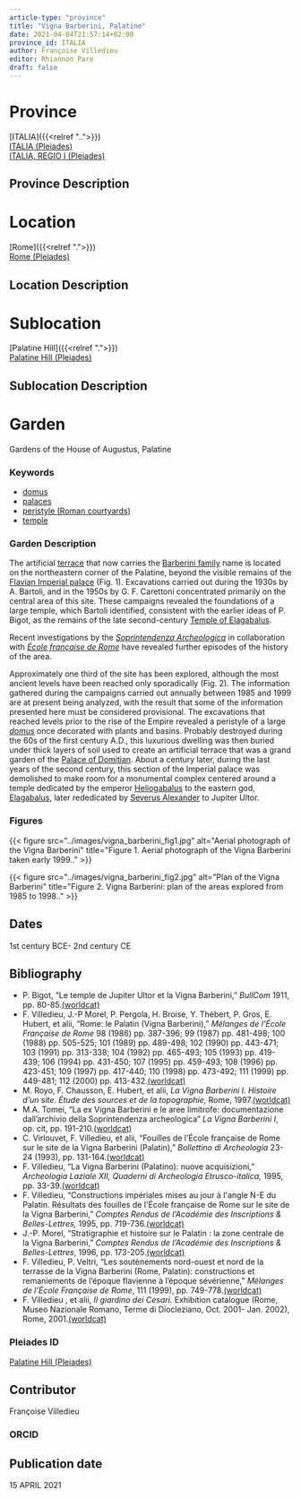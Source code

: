 ```yaml
---
article-type: "province"
title: "Vigna Barberini, Palatine"
date: 2021-04-04T21:57:14+02:00
province_id: ITALIA
author: Françoise Villedieu
editor: Rhiannon Pare
draft: false
---
```


# Province

[ITALIA]({{<relref "..">}})\
[ITALIA (Pleiades)](https://pleiades.stoa.org/places/1052)\
[ITALIA, REGIO I (Pleiades)](https://pleiades.stoa.org/places/441075550)

## Province Description

<!-- LEAVE THIS BLANK FOR NOW -->

# Location

[Rome]({{<relref ".">}}) \
[Rome (Pleiades)](https://pleiades.stoa.org/places/423025)

## Location Description

<!-- LEAVE THIS BLANK FOR NOW -->

# Sublocation

[Palatine Hill]({{<relref ".">}}) \
[Palatine Hill (Pleiades)](https://pleiades.stoa.org/places/971691208)

## Sublocation Description

<!-- DESCRIPTION -->

# Garden

Gardens of the House of Augustus, Palatine<!-- List of gardens in province -->
<!-- May be left blank for now -->

### Keywords

- [domus](http://vocab.getty.edu/page/aat/300005506)
- [palaces](http://vocab.getty.edu/page/aat/300005734)
- [peristyle (Roman courtyards)](http://vocab.getty.edu/page/aat/300080971)
- [temple](http://vocab.getty.edu/page/aat/300007595)

### Garden Description

The artificial [terrace](http://vocab.getty.edu/page/aat/300004182) that now carries the [Barberini family](https://en.wikipedia.org/wiki/Barberini_family) name is located on the northeastern corner of the Palatine, beyond the visible remains of the [Flavian Imperial palace](https://en.wikipedia.org/wiki/Flavian_Palace) (Fig. 1). Excavations carried out during the 1930s by A. Bartoli, and in the 1950s by G. F. Carettoni concentrated primarily on the central area of this site.  These campaigns revealed the foundations of a large temple, which Bartoli identified, consistent with the earlier ideas of P. Bigot, as the remains of the late second-century [Temple of Elagabalus](https://en.wikipedia.org/wiki/Elagabalium).

Recent investigations by the [*Soprintendenza Archeologica*](http://www.sabap-rm-met.beniculturali.it/) in collaboration with [*École française de Rome*](https://www.efrome.it/) have revealed further episodes of the history of the area.  

Approximately one third of the site has been explored, although the most ancient levels have been reached only sporadically (Fig. 2).  The information gathered during the campaigns carried out annually between 1985 and 1999 are at present being analyzed, with the result that some of the information presented here must be considered provisional.
The excavations that reached levels prior to the rise of the Empire revealed a peristyle of a large [*domus*](http://vocab.getty.edu/page/aat/300005506) once decorated with plants and basins. Probably destroyed during the 60s of the first century A.D., this luxurious dwelling was then buried under thick layers of soil used to create an artificial terrace that was a grand garden of the [Palace of Domitian](https://en.wikipedia.org/wiki/Palace_of_Domitian).  About a century later, during the last years of the second century, this section of the Imperial palace was demolished to make room for a monumental complex centered around a temple dedicated by the emperor [Heliogabalus](https://en.wikipedia.org/wiki/Elagabalus) to the eastern god, [Elagabalus](https://en.wikipedia.org/wiki/Elagabalus_(deity)), later rededicated by [Severus Alexander](https://en.wikipedia.org/wiki/Severus_Alexander) to Jupiter Ultor.

### Figures

 {{< figure src="../images/vigna_barberini_fig1.jpg" alt="Aerial photograph of the Vigna Barberini" title="Figure 1. Aerial photograph of the Vigna Barberini taken early 1999.." >}}

{{< figure src="../images/vigna_barberini_fig2.jpg" alt="Plan of the Vigna Barberini" title="Figure 2. Vigna Barberini: plan of the areas explored from 1985 to 1998.." >}}

## Dates

1st century BCE- 2nd century CE

## Bibliography

* P. Bigot, “Le temple de Jupiter Ultor et la Vigna Barberini,” *BullCom*  1911, pp. 80-85.[(worldcat)](https://www.worldcat.org/title/bullettino-della-commissione-archeologica-comunale-di-roma/oclc/991557901)
* F. Villedieu, J.-P Morel, P. Pergola, H. Broise, Y. Thébert, P. Gros, E. Hubert, et alii, “Rome: le Palatin (Vigna Barberini),” *Mélanges de l’École Française de Rome* 98 (1986) pp. 387-396; 99 (1987) pp. 481-498; 100 (1988) pp. 505-525; 101 (1989) pp. 489-498; 102 (1990) pp. 443-471; 103 (1991) pp. 313-338; 104 (1992) pp. 465-493; 105 (1993) pp. 419-439; 106 (1994) pp. 431-450; 107 (1995) pp. 459-493; 108 (1996) pp. 423-451; 109 (1997) pp. 417-440; 110 (1998) pp. 473-492; 111 (1999) pp. 449-481; 112 (2000) pp. 413-432.[(worldcat)](https://www.worldcat.org/title/melanges-de-lecole-francaise-de-rome-antiquite/oclc/220729070)
* M. Royo, F. Chausson, E. Hubert, et alii, *La Vigna Barberini I. Histoire d’un site. Étude des sources et de la topographie,* Rome, 1997.[(worldcat)](https://www.worldcat.org/title/vigna-barberini-i-histoire-dun-site-etude-des-sources-et-de-la-topographie/oclc/1000676783)
* M.A. Tomei,  “La ex Vigna Barberini e le aree limitrofe: documentazione dall’archivio della Soprintendenza archeologica”  *La Vigna Barberini I*, op. cit, pp. 191-210.[(worldcat)](https://www.worldcat.org/title/vigna-barberini-i-histoire-dun-site-etude-des-sources-et-de-la-topographie/oclc/1000676783)
* C. Virlouvet, F. Villedieu, et alii, “Fouilles de l’École française de Rome sur le site de la Vigna Barberini (Palatin),” *Bollettino di Archeologia* 23-24 (1993), pp. 131-164.[(worldcat)](https://www.worldcat.org/title/bollettino-di-archeologia/oclc/1081538810)
* F. Villedieu, “La Vigna Barberini (Palatino): nuove acquisizioni,” *Archeologia Laziale XII, Quaderni di Archeologia Etrusco-italica,* 1995, pp. 33-39.[(worldcat)](https://www.worldcat.org/title/archeologia-laziale-xii-dodicesimo-incontro-di-studio-del-comitato-per-larcheologia-laziale/oclc/1146523272)
* F. Villedieu, “Constructions impériales mises au jour à l'angle N-E du Palatin. Résultats des fouilles de l'École française de Rome sur le site de la Vigna Barberini,” *Comptes Rendus de l’Académie des Inscriptions & Belles-Lettres,* 1995, pp. 719-736.[(worldcat)](https://www.worldcat.org/title/comptes-rendus-academie-des-inscriptions-belles-lettres/oclc/643571704)
* J.-P. Morel, “Stratigraphie et histoire sur le Palatin : la zone centrale de la Vigna Barberini,” *Comptes Rendus de l’Académie des Inscriptions & Belles-Lettres*, 1996, pp. 173-205.[(worldcat)](https://www.worldcat.org/title/comptes-rendus-academie-des-inscriptions-belles-lettres/oclc/643571704)
* F. Villedieu, P. Veltri,  “Les soutènements nord-ouest et nord de la terrasse de la Vigna Barberini (Rome, Palatin): constructions et remaniements de l’époque flavienne à l’époque sévérienne,” *Mélanges de l’École Française de Rome*, 111 (1999), pp. 749-778.[(worldcat)](https://www.worldcat.org/title/melanges-de-lecole-francaise-de-rome-antiquite/oclc/220729070)
* F. Villedieu , et alii, *Il giardino dei Cesari.* Exhibition catalogue (Rome, Museo Nazionale Romano, Terme di Diocleziano, Oct. 2001- Jan. 2002), Rome, 2001.[(worldcat)](https://www.worldcat.org/title/il-giardino-dei-cesari-dai-palazzi-antichi-alla-vigna-barberini-sul-monte-palatino-scavi-dellecole-francaise-de-rome-1985-1999-guida-alla-mostra/oclc/5894435382)

### Pleiades ID

[Palatine Hill (Pleiades)](https://pleiades.stoa.org/places/971691208)

## Contributor

Françoise Villedieu<!-- [AUTHOR_NAME](AUTHOR_LINK) -->

### ORCID

<!-- [ORCID](https://orcid.org/ORCID) -->

## Publication date
15 APRIL 2021

